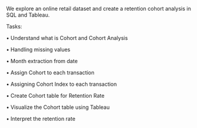 We explore an online retail dataset and create a retention cohort analysis in SQL and Tableau. 

Tasks:
 
 • Understand what is Cohort and Cohort Analysis
 
 • Handling missing values
 
 • Month extraction from date
 
 • Assign Cohort to each transaction
 
 • Assigning Cohort Index to each transaction
 
 • Create Cohort table for Retention Rate
 
 • Visualize the Cohort table using Tableau
 
 • Interpret the retention rate
